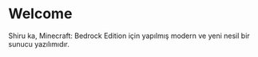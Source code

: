 # Welcome

Shiru ka, Minecraft: Bedrock Edition için yapılmış modern ve yeni nesil bir sunucu yazılımıdır.
